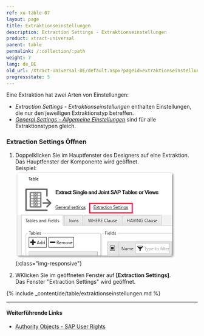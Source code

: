 ```yaml
---
ref: xu-table-07
layout: page
title: Extraktionseinstellungen
description: Extraction Settings - Extraktionseinstellungen
product: xtract-universal
parent: table
permalink: /:collection/:path
weight: 7
lang: de_DE
old_url: /Xtract-Universal-DE/default.aspx?pageid=extraktionseinstellungen
progressstate: 5
---
```


Eine Extraktion hat zwei Arten von Einstellungen:
- *Extraction Settings - Extraktionseinstellungen* enthalten Einstellungen, die nur den jeweiligen Extraktionstyp betreffen.
- [*General Settings - Allgemeine Einstellungen*](./general-settings) sind für alle Extraktionstypen gleich. 
 
### Extraction Settings Öffnen
1. Doppelklicken Sie im Hauptfenster des Designers auf eine Extraktion.<br>
Das Hauptfenster der Komponente wird geöffnet.<br>
Beispiel:
![Extraction-Settings](/img/content/Extraction-Settings_designer.png){:class="img-responsive"}

2. WKlicken Sie im geöffneten Fenster auf **[Extraction Settings]**.<br>
Das Fenster "Extraction Settings" wird geöffnet.

{% include _content/de/table/extraktionseinstellungen.md  %}

***********
#### Weiterführende Links
- [Authority Objects - SAP User Rights](https://kb.theobald-software.com/sap/authority-objects-sap-user-rights)